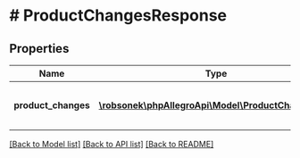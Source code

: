 # # ProductChangesResponse

## Properties

Name | Type | Description | Notes
------------ | ------------- | ------------- | -------------
**product_changes** | [**\robsonek\phpAllegroApi\Model\ProductChangeDto[]**](ProductChangeDto.md) | List of requested product changes. | [optional]

[[Back to Model list]](../../README.md#models) [[Back to API list]](../../README.md#endpoints) [[Back to README]](../../README.md)
